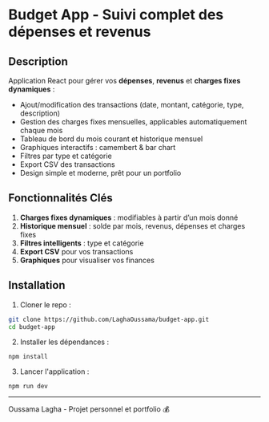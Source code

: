 # Budget App - Suivi complet des dépenses et revenus

## Description

Application React pour gérer vos **dépenses**, **revenus** et **charges fixes dynamiques** :

- Ajout/modification des transactions (date, montant, catégorie, type, description)
- Gestion des charges fixes mensuelles, applicables automatiquement chaque mois
- Tableau de bord du mois courant et historique mensuel
- Graphiques interactifs : camembert & bar chart
- Filtres par type et catégorie
- Export CSV des transactions
- Design simple et moderne, prêt pour un portfolio

## Fonctionnalités Clés

1. **Charges fixes dynamiques** : modifiables à partir d’un mois donné
2. **Historique mensuel** : solde par mois, revenus, dépenses et charges fixes
3. **Filtres intelligents** : type et catégorie
4. **Export CSV** pour vos transactions
5. **Graphiques** pour visualiser vos finances

## Installation

1. Cloner le repo :

```bash
git clone https://github.com/LaghaOussama/budget-app.git
cd budget-app

```

2. Installer les dépendances :

```
npm install
```

3. Lancer l'application :

```
npm run dev
```

---

Oussama Lagha - Projet personnel et portfolio 💰
